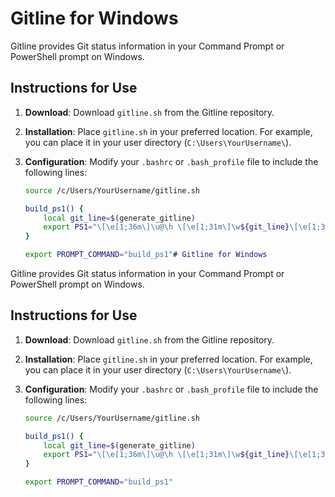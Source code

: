 # Gitline for Windows

Gitline provides Git status information in your Command Prompt or PowerShell prompt on Windows.

## Instructions for Use

1. **Download**: Download `gitline.sh` from the Gitline repository.

2. **Installation**: Place `gitline.sh` in your preferred location. For example, you can place it in your user directory (`C:\Users\YourUsername\`).

3. **Configuration**: Modify your `.bashrc` or `.bash_profile` file to include the following lines:

   ```bash
   source /c/Users/YourUsername/gitline.sh
   
   build_ps1() {
       local git_line=$(generate_gitline)
       export PS1="\[\e[1;36m\]\u@\h \[\e[1;31m\]\w${git_line}\[\e[1;36m\]\$\[\e[0m\] "
   }
   
   export PROMPT_COMMAND="build_ps1"# Gitline for Windows

Gitline provides Git status information in your Command Prompt or PowerShell prompt on Windows.

## Instructions for Use

1. **Download**: Download `gitline.sh` from the Gitline repository.

2. **Installation**: Place `gitline.sh` in your preferred location. For example, you can place it in your user directory (`C:\Users\YourUsername\`).

3. **Configuration**: Modify your `.bashrc` or `.bash_profile` file to include the following lines:

   ```bash
   source /c/Users/YourUsername/gitline.sh
   
   build_ps1() {
       local git_line=$(generate_gitline)
       export PS1="\[\e[1;36m\]\u@\h \[\e[1;31m\]\w${git_line}\[\e[1;36m\]\$\[\e[0m\] "
   }
   
   export PROMPT_COMMAND="build_ps1"

